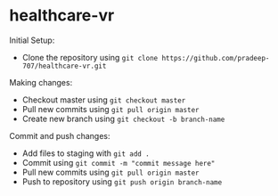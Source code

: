 # healthcare-vr
Initial Setup:
- Clone the repository using `git clone https://github.com/pradeep-707/healthcare-vr.git`

Making changes:
- Checkout master using `git checkout master`
- Pull new commits using `git pull origin master`
- Create new branch using `git checkout -b branch-name`

Commit and push changes:
- Add files to staging with `git add .`
- Commit using `git commit -m "commit message here"`
- Pull new commits using `git pull origin master`
- Push to repository using `git push origin branch-name`

